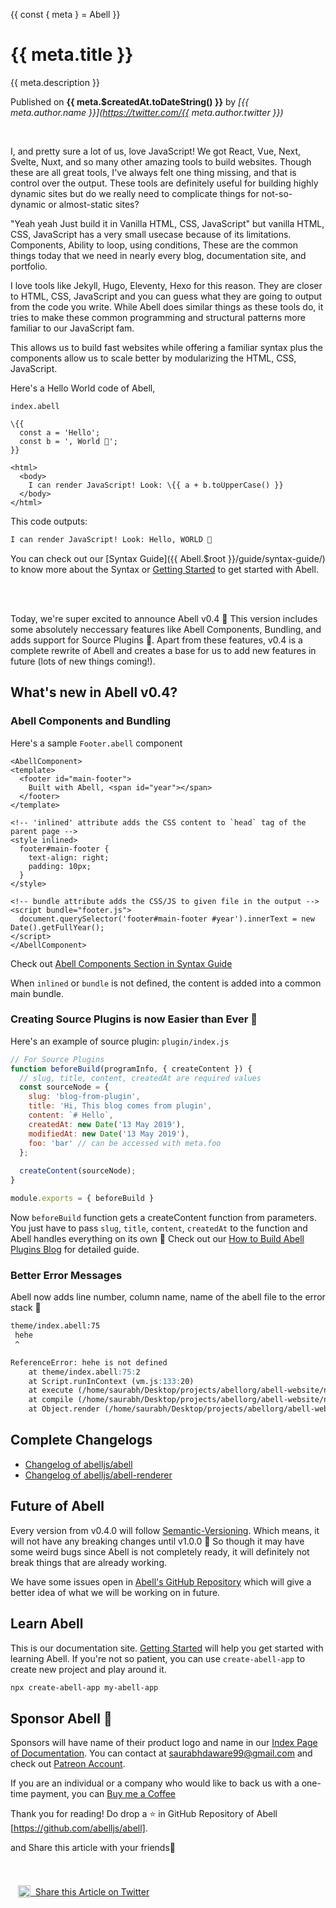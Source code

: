 {{ const { meta } = Abell }}
# {{ meta.title }}

{{ meta.description }}

Published on **{{ meta.$createdAt.toDateString() }}** by *[{{ meta.author.name }}](https://twitter.com/{{ meta.author.twitter }})*

<br/>

I, and pretty sure a lot of us, love JavaScript! We got React, Vue, Next, Svelte, Nuxt, and so many other amazing tools to build websites. Though these are all great tools, I've always felt one thing missing, and that is control over the output. These tools are definitely useful for building highly dynamic sites but do we really need to complicate things for not-so-dynamic or almost-static sites?

"Yeah yeah Just build it in Vanilla HTML, CSS, JavaScript" but vanilla HTML, CSS, JavaScript has a very small usecase because of its limitations. Components, Ability to loop, using conditions, These are the common things today that we need in nearly every blog, documentation site, and portfolio.

I love tools like Jekyll, Hugo, Eleventy, Hexo for this reason. They are closer to HTML, CSS, JavaScript and you can guess what they are going to output from the code you write. While Abell does similar things as these tools do, it tries to make these common programming and structural patterns more familiar to our JavaScript fam. 

This allows us to build fast websites while offering a familiar syntax plus the components allow us to scale better by modularizing the HTML, CSS, JavaScript.

Here's a Hello World code of Abell,

`index.abell`
```abell
\{{ 
  const a = 'Hello';
  const b = ', World 🌻';
}}

<html>
  <body>
    I can render JavaScript! Look: \{{ a + b.toUpperCase() }}
  </body>
</html>
```

This code outputs:
```html
I can render JavaScript! Look: Hello, WORLD 🌻
```

You can check out our [Syntax Guide]({{ Abell.$root }}/guide/syntax-guide/) to know more about the Syntax or [Getting Started]({{Abell.$root}}/getting-started/) to get started with Abell.

<br/><br/>

Today, we're super excited to announce Abell v0.4 🌻 This version includes some absolutely neccessary features like Abell Components, Bundling, and adds support for Source Plugins 🎉. Apart from these features, v0.4 is a complete rewrite of Abell and creates a base for us to add new features in future (lots of new things coming!).

## What's new in Abell v0.4?

### Abell Components and Bundling

Here's a sample `Footer.abell` component
```abell
<AbellComponent>
<template>
  <footer id="main-footer">
    Built with Abell, <span id="year"></span>
  </footer>
</template>

<!-- 'inlined' attribute adds the CSS content to `head` tag of the parent page -->
<style inlined>
  footer#main-footer {
    text-align: right;
    padding: 10px;
  }
</style>

<!-- bundle attribute adds the CSS/JS to given file in the output -->
<script bundle="footer.js">
  document.querySelector('footer#main-footer #year').innerText = new Date().getFullYear();
</script>
</AbellComponent>
```

Check out [Abell Components Section in Syntax Guide]({{Abell.$root}}/guide/syntax-guide#abell-components)

When `inlined` or `bundle` is not defined, the content is added into a common main bundle.


### Creating Source Plugins is now Easier than Ever 🎉

Here's an example of source plugin:
`plugin/index.js`
```js
// For Source Plugins
function beforeBuild(programInfo, { createContent }) {
  // slug, title, content, createdAt are required values
  const sourceNode = {
    slug: 'blog-from-plugin',
    title: 'Hi, This blog comes from plugin',
    content: `# Hello`,
    createdAt: new Date('13 May 2019'),
    modifiedAt: new Date('13 May 2019'),
    foo: 'bar' // can be accessed with meta.foo
  };
  
  createContent(sourceNode);
}

module.exports = { beforeBuild }
```

Now `beforeBuild` function gets a createContent function from parameters. You just have to pass `slug`, `title`, `content`, `createdAt` to the function and Abell handles everything on its own 🎉 Check out our [How to Build Abell Plugins Blog](../how-to-build-plugins) for detailed guide.

### Better Error Messages

Abell now adds line number, column name, name of the abell file to the error stack 🎉

```md
theme/index.abell:75
 hehe 
 ^

ReferenceError: hehe is not defined
    at theme/index.abell:75:2
    at Script.runInContext (vm.js:133:20)
    at execute (/home/saurabh/Desktop/projects/abellorg/abell-website/node_modules/abell-renderer/src/execute.js:23:34)
    at compile (/home/saurabh/Desktop/projects/abellorg/abell-website/node_modules/abell-renderer/src/compiler.js:30:29)
    at Object.render (/home/saurabh/Desktop/projects/abellorg/abell-website/node_modules/abell-renderer/src/index.js:73:25)
```

## Complete Changelogs

- [Changelog of abelljs/abell](https://github.com/abelljs/abell/releases/tag/v0.4.0)
- [Changelog of abelljs/abell-renderer](https://github.com/abelljs/abell-renderer/releases/tag/v0.2.0)

## Future of Abell

Every version from v0.4.0 will follow [Semantic-Versioning](https://semver.org). Which means, it will not have any breaking changes until v1.0.0 🎉 So though it may have some weird bugs since Abell is not completely ready, it will definitely not break things that are already working.

We have some issues open in [Abell's GitHub Repository](https://github.com/abelljs/abell) which will give a better idea of what we will be working on in future.

## Learn Abell

This is our documentation site. [Getting Started]({{Abell.$root}}/getting-started/) will help you get started with learning Abell. If you're not so patient, you can use `create-abell-app` to create new project and play around it.
```sh
npx create-abell-app my-abell-app
```

## Sponsor Abell 🤗

Sponsors will have name of their product logo and name in our [Index Page of Documentation]({{Abell.$root}}). You can contact at [saurabhdaware99@gmail.com](mailto:saurabhdaware99@gmail.com) and check out [Patreon Account](https://www.patreon.com/saurabhdaware).

If you are an individual or a company who would like to back us with a one-time payment, you can [Buy me a Coffee](https://www.buymeacoffee.com/saurabhdaware)



Thank you for reading! Do drop a ⭐️ in GitHub Repository of Abell [https://github.com/abelljs/abell].

and Share this article with your friends🌻

<br/><br/>
&nbsp; &nbsp;<a href="https://twitter.com/intent/tweet?text=Abell v0.4 is Released! Check out this blog by @AbellLand at https://abelljs.org/blog/abell-v04/" class="github-contribute-button shadow" style="display: inline-block;">
  <img width="20" style="position: relative;top:4px;" alt="Twitter Logo" src="{{ Abell.$root }}/icons/twitter.svg"/>&nbsp; Share this Article on Twitter
</a>
<br/><br/>